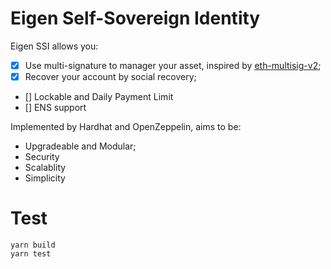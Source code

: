 # Eigen Self-Sovereign Identity

Eigen SSI allows you:

- [x] Use multi-signature to manager your asset, inspired by [eth-multisig-v2](https://github.com/BitGo/eth-multisig-v2);
- [x] Recover your account by social recovery;
- [] Lockable and Daily Payment Limit
- [] ENS support

Implemented by Hardhat and OpenZeppelin, aims to be:
* Upgradeable and Modular;
* Security
* Scalablity
* Simplicity

# Test

```
yarn build
yarn test
```
